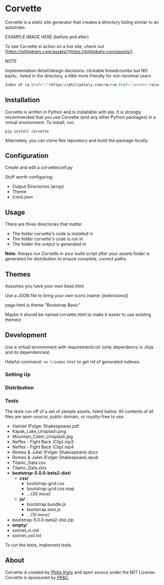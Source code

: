 # Corvette

Corvette is a static site generator that creates a directory listing similar to an autoindex.

EXAMPLE IMAGE HERE (before and after)

To see Corvette in action on a live site, check out [https://philipkiely.com/assets/](https://philipkiely.com/assets/).


NOTE

Implementation detail/design decisions: clickable breadcrumbs but NO back/.. listed in the directory, a little more friendly for non-terminal users

```html
Index of <a href="/">https://philipkiely.com</a>/<a href="/assets">assets</a>/<a href="/assets/img">img</a>
```


## Installation

Corvette is written in Python and is installable with pip. It is strongly recommended that you use Corvette (and any other Python packages) in a virtual environment. To install, run:

```
pip install corvette
```

Alternately, you can clone this repository and build the package locally.

## Configuration

Create and edit a corvetteconf.py 

Stuff worth configuring:

* Output Directories (array)
* Theme
* icons.json

## Usage

<temp>

There are three directories that matter

* The folder corvette's code is installed in
* The folder corvette's code is run in
* The folder the output is generated in

</temp>

**Note:** Always run Corvette in your build script after your assets folder is generated for distribution to ensure complete, correct paths.

## Themes

Assumes you have your own base.html

Use a JSON file to bring your own icons (name: \[extensions\])

page.html is theme "Bootstrap Basic"

Maybe it should be named corvette.html to make it easier to use existing themes!

## Development

Use a virtual environment with requirements.txt (only dependency is Jinja and its dependencies)

Helpful command: `rm */index.html` to get rid of generated indexes.

### Setting Up


### Distribution


### Tests

The tests run off of a set of sample assets, listed below. All contents of all files are open source, public domain, or royalty-free to use.


* Hamlet (Folger Shakespeare).pdf
* Kayak_Lake_Unsplash.png
* Mountain_Cabin_Unsplash.jpg
* Neffex - Fight Back (Clip).mp3
* Neffex - Fight Back (Clip).mp4
* Romeo & Juliet (Folger Shakespeare).docx
* Romeo & Juliet (Folger Shakespeare).epub
* Titanic_Data.csv
* Titanic_Data.xlsx
* **bootstrap-5.0.0-beta2-dist/**
  * **css/**
    * bootstrap-grid.css
    * bootstrap-grid.css.map
    * *...(30 more)*
  * **js/**
    * bootstrap.bundle.js
    * bootstrap.esm.js
    * *...(10 more)*
* bootstrap-5.0.0-beta2-dist.zip
* **empty/**
* sonnet_vi.md
* sonnet_xxii.txt

To run the tests, implement tests.

## About

Corvette is created by [Philip Kiely](https://philipkiely.com) and open source under the MIT License. Corvette is sponsored by [PK&C](https://pkandc.com).
